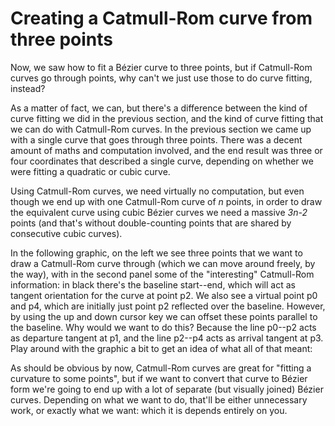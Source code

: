 # Creating a Catmull-Rom curve from three points

Now, we saw how to fit a Bézier curve to three points, but if Catmull-Rom curves go through points, why can't we just use those to do curve fitting, instead?

As a matter of fact, we can, but there's a difference between the kind of curve fitting we did in the previous section, and the kind of curve fitting that we can do with Catmull-Rom curves. In the previous section we came up with a single curve that goes through three points. There was a decent amount of maths and computation involved, and the end result was three or four coordinates that described a single curve, depending on whether we were fitting a quadratic or cubic curve.

Using Catmull-Rom curves, we need virtually no computation, but even though we end up with one Catmull-Rom curve of <i>n</i> points, in order to draw the equivalent curve using cubic Bézier curves we need a massive <i>3n-2</i> points (and that's without double-counting points that are shared by consecutive cubic curves).

In the following graphic, on the left we see three points that we want to draw a Catmull-Rom curve through (which we can move around freely, by the way), with in the second panel some of the "interesting" Catmull-Rom information: in black there's the baseline start--end, which will act as tangent orientation for the curve at point p2. We also see a virtual point p0 and p4, which are initially just point p2 reflected over the baseline. However, by using the up and down cursor key we can offset these points parallel to the baseline. Why would we want to do this? Because the line p0--p2 acts as departure tangent at p1, and the line p2--p4 acts as arrival tangent at p3. Play around with the graphic a bit to get an idea of what all of that meant:

<Graphic title="Catmull-Rom curve fitting" setup={this.setup} draw={this.draw} onKeyDown={this.props.onKeyDown}/>

As should be obvious by now, Catmull-Rom curves are great for "fitting a curvature to some points", but if we want to convert that curve to Bézier form we're going to end up with a lot of separate (but visually joined) Bézier curves. Depending on what we want to do, that'll be either unnecessary work, or exactly what we want: which it is depends entirely on you.
